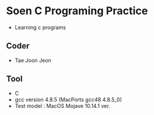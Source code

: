 # Soen C Programing Practice
* Learning c programs

## Coder
* Tae Joon Jeon

## Tool
* C  
* gcc version 4.8.5 (MacPorts gcc48 4.8.5_0) 
* Test model : MacOS Mojave 10.14.1 ver.
